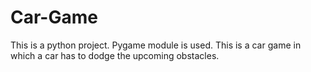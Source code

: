 # Car-Game
This is a python project. 
Pygame module is used.
This is a car game in which a car has to dodge the upcoming obstacles.
